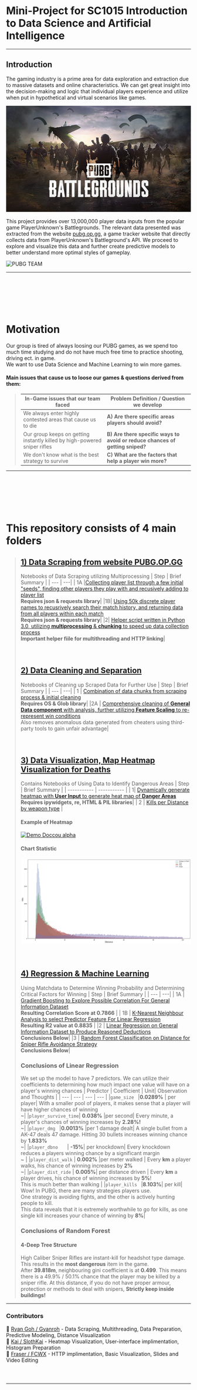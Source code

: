 # Mini-Project for SC1015 Introduction to Data Science and Artificial Intelligence
---
## Introduction
The gaming industry is a prime area for data exploration and extraction due to massive datasets and online characteristics. We can get great insight into the decision-making and logic that individual players experience and utilize when put in hypothetical and virtual scenarios like games.

![alt text](https://github.com/Gyanroh/SC1015_PUBG_Project/blob/main/image_folder/PUBG.jpg "Source: https://store.steampowered.com/app/578080/PUBG_BATTLEGROUNDS/")

This project provides over 13,000,000 player data inputs from the popular game PlayerUnknown's Battlegrounds. The relevant data presented was extracted from the website [pubg.op.gg](http://pubg.op.gg), a game tracker website that directly collects data from PlayerUnknown's Battleground's API. We proceed to explore and visualize this data and further create predictive models to better understand more optimal styles of gameplay.

 ![PUBG TEAM](https://github.com/Gyanroh/SC1015_PUBG_Project/blob/main/image_folder/PUBG%20Team%20demo.gif)

---
<br />
<br />
<br />
<br />
<br />

# Motivation
Our group is tired of always loosing our PUBG games, as we spend too much time studying and do not have much free time to practice shooting, driving ect. in game.<br>
We want to use Data Science and Machine Learning to win more games.<br>
#### Main issues that cause us to loose our games & questions derived from them:
>| In-Game issues that our team faced | Problem Definition / Question we develop|
>| --- | --- |
>| We always enter highly contested areas that cause us to die | **A) Are there specific areas players should avoid?** |
>| Our group keeps on getting instantly killed by high-powered sniper rifles | **B) Are there specific ways to avoid or reduce chances of getting sniped?** |
>| We don't know what is the best strategy to survive | **C) What are the factors that help a player win more?** |


---
<br />
<br />
<br />
<br />
<br />

# This repository consists of 4 main folders
>##   [1) Data Scraping from website PUBG.OP.GG](https://github.com/Gyanroh/SC1015_PUBG_Project/tree/main/1_Collect_Scrape_Data)
>Notebooks of Data Scraping utilizing Multiprocessing
>| Step | Brief Summary |
>| --- | ---|
>| 1A |[Collecting player list through a few initial "seeds", finding other players they play with and recusively adding to player list](https://github.com/Gyanroh/SC1015_PUBG_Project/blob/main/1_Collect_Scrape_Data/1a_data_player_scrape.ipynb)<br>**Requires json & requests library**|
>|1B| [Using 50k discrete player names to recusrively search their match history, and returning data from all players within each match](https://github.com/Gyanroh/SC1015_PUBG_Project/blob/main/1_Collect_Scrape_Data/1b_data_match_detail_scrape.ipynb)<br>**Requires json & requests library**|
>|2| [Helper script written in Python 3.0, utilizing **multiprocessing** & **chunking** to speed up data collection process](https://github.com/Gyanroh/SC1015_PUBG_Project/blob/main/1_Collect_Scrape_Data/2_helper.py) <br>**Important helper fiile for multithreading and HTTP linking**|
>#### <br>
>
>##   [2) Data Cleaning and Separation](https://github.com/Gyanroh/SC1015_PUBG_Project/tree/main/2_Cleaning_Data)
>Notebooks of Cleaning up Scraped Data for Further Use
>| Step | Brief Summary |
>| --- | ---| 
>| 1 | [Combination of data chunks from scraping process & initial cleaning](https://github.com/Gyanroh/SC1015_PUBG_Project/blob/main/2_Cleaning_Data/1_data_combination_initial_observation.ipynb) <br>**Requires OS & Glob library**|
>|2A | [Comprehensive cleaning of **General Data component** with analysis, further utilizing **Feature Scaling** to re-represent win conditions](https://github.com/Gyanroh/SC1015_PUBG_Project/blob/main/2_Cleaning_Data/2_comprehensive_data_cleaning_erangel_gen.ipynb)<br> Also removes anomalous data generated from cheaters using third-party tools to gain unfair advantage|
>#### <br>
>
>##   [3) Data Visualization, Map Heatmap Visualization for Deaths](https://github.com/Gyanroh/SC1015_PUBG_Project/tree/main/3_Map_%26_General_Visualization)
>Contains Notebooks of Using Data to Identify Dangerous Areas 
>| Step | Brief Summary |
>| ----------- | ----------- |
>| 1| [Dynamically generate heatmap with **User Input** to generate heat map of **Danger Areas**](https://github.com/Gyanroh/SC1015_PUBG_Project/blob/main/3_Map_%26_General_Visualization/1_heatmap_visualisation.ipynb) <br> **Requires ipywidgets, re, HTML & PIL libraries**|
>| 2 | [Kills per Distance by weapon type](https://github.com/Gyanroh/SC1015_PUBG_Project/blob/main/3_Map_%26_General_Visualization/2_kill_distance_weapon_type.ipynb) |
>   #### Example of Heatmap 
> [![Demo Doccou alpha](https://github.com/Gyanroh/SC1015_PUBG_Project/blob/main/3_Map_%26_General_Visualization/sniper.gif)](https://github.com/Gyanroh/SC1015_PUBG_Project/blob/main/3_Map_%26_General_Visualization/1_heatmap_visualisation.ipynb)
> #### Chart Statistic
> ![alt text](https://github.com/Gyanroh/SC1015_PUBG_Project/blob/main/image_folder/death-distance-weap-chart.png)
>#### <br>
>
>##   [4) Regression & Machine Learning](https://github.com/Gyanroh/SC1015_PUBG_Project/tree/main/4_Models_and_Analysis)
> Using Matchdata to Determine Winning Probability and Determining Critical Factors for Winning
>| Step | Brief Summary |
>| --- | ---| 
>| 1A | [Gradient Boosting to Explore Possible Correlation For General Information Dataset](https://github.com/Gyanroh/SC1015_PUBG_Project/blob/main/4_Models_and_Analysis/1a_gradient_boosting.ipynb)<br> **Resulting Correlation Score at 0.7866** |
>| 1B | [K-Nearest Neighbour Analysis to select Predictor Feature For Linear Regression](https://github.com/Gyanroh/SC1015_PUBG_Project/blob/main/4_Models_and_Analysis/1b_K-Nearest_neighbour.ipynb)<br> **Resulting R2 value at 0.8835** |
>|2 | [Linear Regression on General Information Dataset to Produce Reasoned Deductions](https://github.com/Gyanroh/SC1015_PUBG_Project/blob/main/4_Models_and_Analysis/2_linear_regression_model.ipynb)<br> **Conclusions Below**|
>|3 | [Random Forest Classification on Distance for Sniper Rifle Avoidance Strategy](https://github.com/Gyanroh/SC1015_PUBG_Project/blob/main/4_Models_and_Analysis/3_sniper_forest_classification_tree.ipynb)<br>**Conclusions Below**|
>### Conclusions of Linear Regression
>We set up the model to have 7 predictors. We can utilize their coefficients to determining how much impact one value will have on a player's winning chances
>| Predictor | Coefficient | Unit|  Observation and Thoughts |
>| --- | --- | --- | --- |
>|`game_size `         |**0.0289%** | per player|  With a smaller pool of players, it makes sense that a player will have higher chances of winning  <br>~|
>|`player_survive_time`| **0.038%** |per second| Every minute, a player's chances of winning increases by **2.28%!**<br>~|
>|`player_dmg `        |**0.0013%** |per 1 damage dealt| A single bullet from a AK-47 deals 47 damage. Hitting 30 bullets increases winning chance by **1.833%**<br>~|
>|`player_dbno   `     | **-15%**| per knockdown| Every knockdown reduces a players winning chance by a significant margin <br> ~  |
>|`player_dist_walk`   | **0.002%** |per meter walked |   Every **km** a player walks, his chance of winning increases by **2%**<br>~|
>|`player_dist_ride`   |  **0.005%**| per distance driven | Every **km** a player drives, his chance of winning increases by **5%**! <br>This is much better than walking |
>|`player_kills `      |**8.103%**| per kill| Wow! In PUBG, there are many strategies players use. <br>One strategy is avoiding fights, and the other is actively hunting people to kill.<br>This data reveals that it is extremely worthwhile to go for kills, as one single kill increases your chance of winning by **8%**|
>### Conclusions of Random Forest
>#### 4-Deep Tree Structure
>High Caliber Sniper Rifles are instant-kill for headshot type damage. This results in the **most dangerous** item in the game.<br>
>After **39.818m**, neighbouring gini coefficient is at **0.499**. This means there is a 49.9% / 50.1% chance that the player may be killed by a sniper rifle.
At this distance, if you do not have proper armour, protection or methods to deal with snipers, **Strictly keep inside buildings!**
---
### Contributors
🤖 [Ryan Goh / Gyanroh](https://github.com/Gyanroh) - Data Scraping, Multithreading, Data Preparation, Predictive Modeling, Distance Visualization<br>
🤖 [Kai / SlothKai](https://github.com/SlothKai) - Heatmap Visualization, User-interface implimentation, Histogram Preparation<br>
🤖 [Fraser / FCWX](https://github.com/Fcwx) - HTTP implimentation, Basic Visualization, Slides and Video Editing<br>


#### <br>
---

